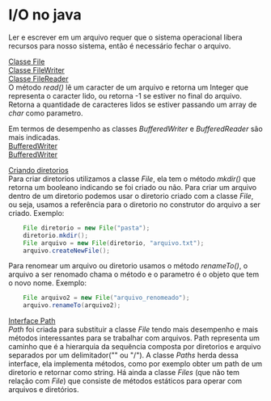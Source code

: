 # I/O no java
Ler e escrever em um arquivo requer que o sistema operacional libera recursos para nosso sistema, então é necessário fechar o arquivo.

[Classe File](test/FileTest01.java)<br>
[Classe FileWriter](test/FileWriterTest01.java)<br>
[Classe FileReader](test/FileReaderTest01.java)<br>
O método *read()* lê um caracter de um arquivo e retorna um Integer que representa o caracter lido, ou retorna -1 se estiver no final do arquivo. Retorna a quantidade de caracteres lidos se estiver passando um array de *char* como parametro.

Em termos de desempenho as classes *BufferedWriter* e *BufferedReader* são mais indicadas.<br>
[BufferedWriter](test/BufferedWriterTest01.java)<br>
[BufferedWriter](test/BufferedReaderTest01.java)

[Criando diretorios](test/FileTest02.java)<br>
Para criar diretorios utilizamos a classe *File*, ela tem o método *mkdir()* que retorna um booleano indicando se foi criado ou não. Para criar um arquivo dentro de um diretorio podemos usar o diretorio criado com a classe *File*, ou seja, usamos a referência para o diretorio no construtor do arquivo a ser criado. Exemplo:<br> 
```java
    File diretorio = new File("pasta");
    diretorio.mkdir();
    File arquivo = new File(diretorio, "arquivo.txt");
    arquivo.createNewFile();
```
Para renomear um arquivo ou diretorio usamos o método *renameTo()*, o arquivo a ser renomado chama o método e o parametro é o objeto que tem o novo nome. Exemplo:<br> 
```java
    File arquivo2 = new File("arquivo_renomeado");
    arquivo.renameTo(arquivo2);
```

[Interface Path](test/PathTest02.java)<br>
*Path* foi criada para substituir a classe *File* tendo mais desempenho e mais métodos interessantes para se trabalhar com arquivos. Path representa um caminho que é a hierarquia da sequência composta por diretorios e arquivo separados por um delimitador("\" ou "/"). A classe *Paths* herda dessa interface, ela implementa métodos, como por exemplo obter um path de um diretorio e retornar como string. Há ainda a classe *Files* (que não tem relação com *File*) que consiste de métodos estáticos para operar com arquivos e diretórios.